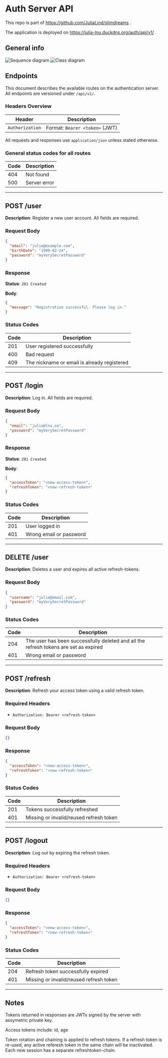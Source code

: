 # Auth Server API

This repo is part of https://github.com/JuliaLind/slimdreams .

The application is deployed on https://julia-lnu.duckdns.org/auth/api/v1/ .


## General info

![Sequence diagram](.readme/token_reuse_sequence_diagram.png)
![Class diagram](.readme/class_diagram.drawio.png)

## Endpoints

This document describes the available routes on the authentication server. All endpoints are versioned under `/api/v1/`.

### Headers Overview

| Header           | Description                                |
|------------------|--------------------------------------------|
| `Authorization`  |Format: `Bearer <token>` (JWT) |

All requests and responses use `application/json` unless stated otherwise.

### General status codes for all routes

| Code | Description                          |
|------|--------------------------------------|
| 404  | Not found        |
| 500  | Server error |


---

## POST /user

**Description**: Register a new user account. All fields are required.


### Request Body

```json
{
  "email": "julia@example.com",
  "birthDate": "1989-02-24",
  "password": "myVerySecretPassword"
}
```

### Response

**Status**: `201 Created`


**Body**:

```json
{
  "message": "Registration successful. Please log in."
}
```

### Status Codes

| Code | Description                          |
|------|--------------------------------------|
| 201  | User registered successfully         |
| 400  | Bad request |
| 409  | The nickname or email is already registered |

---

## POST /login

**Description**: Log in. All fields are required.

### Request Body

```json
{
  "email": "julia@lnu.se",
  "password": "myVerySecretPassword"
}
```

### Response

**Status**: `201 Created`


**Body**:

```json
{
  "accessToken": "<new-access-token>",
  "refreshToken": "<new-refresh-token>"
}
```

### Status Codes

| Code | Description                          |
|------|--------------------------------------|
| 201  | User logged in |
| 401  | Wrong email or password |

---

## DELETE /user

**Description**: Deletes a user and expires all active refresh-tokens.


### Request Body

```json
{
  "username": "julia@email.com",
  "password": "myVerySecretPassword"
}
```


### Status Codes

| Code | Description                          |
|------|--------------------------------------|
| 204  | The user has been successfully deleted and all the refresh tokens are set as expired        |
| 401  | Wrong email or password|

---

## POST /refresh

**Description**: Refresh your access token using a valid refresh token.

### Required Headers

- `Authorization: Bearer <refresh-token>`

### Request Body

```json
{}
```

### Response

```json
{
  "accessToken": "<new-access-token>",
  "refreshToken": "<new-refresh-token>"
}
```

### Status Codes

| Code | Description                          |
|------|--------------------------------------|
| 201  | Tokens successfully refreshed        |
| 401  | Missing or invalid/reused refresh token |

---


## POST /logout

**Description**: Log out by expiring the refresh token.

### Required Headers

- `Authorization: Bearer <refresh-token>`

### Request Body

```json
{}
```

### Response

```json
{
  "accessToken": "<new-access-token>",
  "refreshToken": "<new-refresh-token>"
}
```

### Status Codes

| Code | Description                          |
|------|--------------------------------------|
| 204  | Refresh token successfully expired        |
| 401  | Missing or invalid/reused refresh token |

---

## Notes

Tokens returned in responses are JWTs signed by the server with assymetric private key.

Access tokens include:
  id,
  age

Token rotation and chaining is applied to refresh tokens. If a refresh token is re-used, any active referesh token in the same chain will be inactivated. Each new session has a separate refreshtoken-chain.
